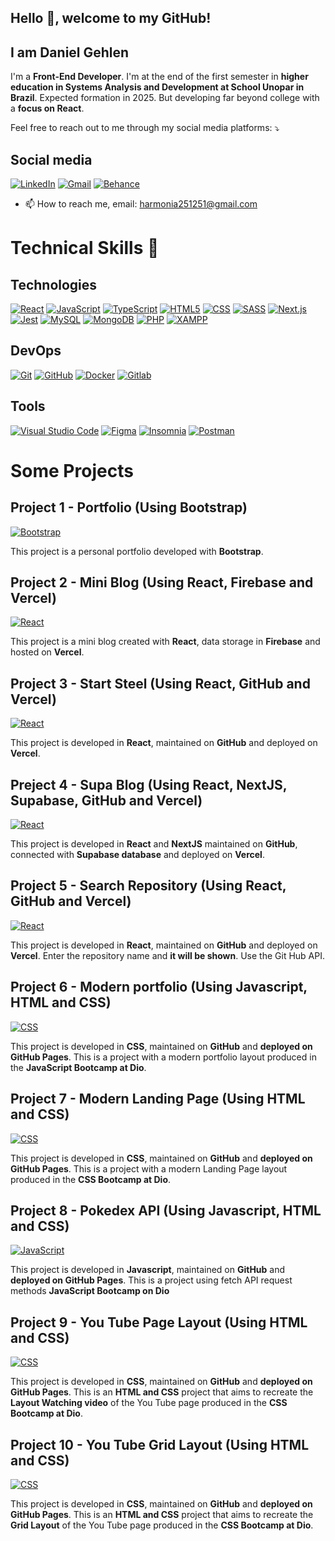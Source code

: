 ## Hello 👋, welcome to my GitHub!
## I am Daniel Gehlen

I'm a **Front-End Developer**. 
I'm at the end of the first semester in **higher education in Systems Analysis and Development at School Unopar in Brazil**.
Expected formation in 2025. But developing far beyond college with a **focus on React**.

Feel free to reach out to me through my social media platforms: ⤵️

## Social media
[![LinkedIn](https://img.shields.io/badge/LinkedIn-0077B5?style=flat-square&logo=linkedin&logoColor=white)](https://www.linkedin.com/in/daniel-gehlen-5350341a3)
[![Gmail](https://img.shields.io/badge/Gmail-D14836?style=flat-square&logo=gmail&logoColor=white)](harmonia251251@gmail.com)
[![Behance](https://img.shields.io/badge/Behance-053EFF?style=flat-square&logo=behance&logoColor=white)](https://www.behance.net/danielgehlen)

- 📫 How to reach me, email: harmonia251251@gmail.com

# Technical Skills 🚀

## Technologies
[![React](https://img.shields.io/badge/React-61DAFB?style=flat-square&logo=react&logoColor=black)](#)
[![JavaScript](https://img.shields.io/badge/JavaScript-F7DF1E?style=flat-square&logo=javascript&logoColor=black)](#)
[![TypeScript](https://img.shields.io/badge/TypeScript-3178C6?style=flat-square&logo=typescript&logoColor=white)](#)
[![HTML5](https://img.shields.io/badge/HTML5-E34F26?style=flat-square&logo=html5&logoColor=white)](#)
[![CSS](https://img.shields.io/badge/CSS-1572B6?style=flat-square&logo=css3&logoColor=white)](#)
[![SASS](https://img.shields.io/badge/SASS-CC6699?style=flat-square&logo=sass&logoColor=white)](#)
[![Next.js](https://img.shields.io/badge/Next.js-000000?style=flat-square&logo=next.js&logoColor=white)](#)
[![Jest](https://img.shields.io/badge/Jest-C21325?style=flat-square&logo=jest&logoColor=white)](#)
[![MySQL](https://img.shields.io/badge/MySQL-4479A1?style=flat-square&logo=mysql&logoColor=white)](#)
[![MongoDB](https://img.shields.io/badge/MongoDB-47A248?style=flat-square&logo=mongodb&logoColor=white)](#)
[![PHP](https://img.shields.io/badge/PHP-777BB4?style=flat-square&logo=php&logoColor=white)](#)
[![XAMPP](https://img.shields.io/badge/XAMPP-FB7A24?style=flat-square&logo=xampp&logoColor=white)](#)

## DevOps
[![Git](https://img.shields.io/badge/Git-F05032?style=flat-square&logo=git&logoColor=white)](#)
[![GitHub](https://img.shields.io/badge/GitHub-181717?style=flat-square&logo=github&logoColor=white)](#)
[![Docker](https://img.shields.io/badge/Docker-2496ED?style=flat-square&logo=docker&logoColor=white)](#)
[![Gitlab](https://img.shields.io/badge/Gitlab-FCA121?style=flat-square&logo=gitlab&logoColor=black)](#)

## Tools
[![Visual Studio Code](https://img.shields.io/badge/Visual%20Studio%20Code-007ACC?style=flat-square&logo=visual-studio-code&logoColor=white)](#)
[![Figma](https://img.shields.io/badge/Figma-F24E1E?style=flat-square&logo=figma&logoColor=white)](#)
[![Insomnia](https://img.shields.io/badge/Insomnia-5849BE?style=flat-square&logo=insomnia&logoColor=white)](#)
[![Postman](https://img.shields.io/badge/Postman-FF6C37?style=flat-square&logo=postman&logoColor=white)](#)

# Some Projects

## Project 1 - Portfolio (Using Bootstrap)

[![Bootstrap](https://img.shields.io/badge/Bootstrap-7952B3?style=for-the-badge&logo=bootstrap&logoColor=white)](https://daniel-gehlen.github.io/projeto-inicial-portfolio/index.html)

This project is a personal portfolio developed with **Bootstrap**.

## Project 2 - Mini Blog (Using React, Firebase and Vercel)

[![React](https://img.shields.io/badge/React-61DAFB?style=for-the-badge&logo=react&logoColor=black)](https://miniblog-g2pi.vercel.app/)

This project is a mini blog created with **React**, data storage in **Firebase** and hosted on **Vercel**.

## Project 3 - Start Steel (Using React, GitHub and Vercel)

[![React](https://img.shields.io/badge/React-61DAFB?style=for-the-badge&logo=react&logoColor=black)](https://start-steel.vercel.app/)

This project is developed in **React**, maintained on **GitHub** and deployed on **Vercel**.

## Preject 4 - Supa Blog (Using React, NextJS, Supabase, GitHub and Vercel)

[![React](https://img.shields.io/badge/React-61DAFB?style=for-the-badge&logo=react&logoColor=black)](https://supa-blog-nine.vercel.app/)

This project is developed in **React** and **NextJS** maintained on **GitHub**, connected with **Supabase database** and deployed on **Vercel**.

## Project 5 - Search Repository (Using React, GitHub and Vercel)

[![React](https://img.shields.io/badge/React-61DAFB?style=for-the-badge&logo=react&logoColor=black)](https://search-repository-react.vercel.app/)

This project is developed in **React**, maintained on **GitHub** and deployed on **Vercel**.
Enter the repository name and **it will be shown**. Use the Git Hub API.

## Project 6 - Modern portfolio (Using Javascript, HTML and CSS)

[![CSS](https://img.shields.io/badge/CSS-1572B6?style=flat-square&logo=css3&logoColor=white)](https://daniel-gehlen.github.io/js-developer-portfolio/)

This project is developed in **CSS**, maintained on **GitHub** and **deployed on GitHub Pages**.
This is a project with a modern portfolio layout produced in the **JavaScript Bootcamp at Dio**.

## Project 7 - Modern Landing Page (Using HTML and CSS)

[![CSS](https://img.shields.io/badge/CSS-1572B6?style=flat-square&logo=css3&logoColor=white)](https://daniel-gehlen.github.io/trail-css-dio/)

This project is developed in **CSS**, maintained on **GitHub** and **deployed on GitHub Pages**.
This is a project with a modern Landing Page layout produced in the **CSS Bootcamp at Dio**.

## Project 8 -   Pokedex API (Using Javascript, HTML and CSS)

[![JavaScript](https://img.shields.io/badge/JavaScript-F7DF1E?style=flat-square&logo=javascript&logoColor=black)](https://js-developer-pokedex-api.vercel.app/)

This project is developed in **Javascript**, maintained on **GitHub** and **deployed on GitHub Pages**.
This is a project using fetch API request methods **JavaScript Bootcamp on Dio**

## Project 9 - You Tube Page Layout (Using HTML and CSS)

[![CSS](https://img.shields.io/badge/CSS-1572B6?style=flat-square&logo=css3&logoColor=white)](https://daniel-gehlen.github.io/you-tube-page/)

This project is developed in **CSS**, maintained on **GitHub** and **deployed on GitHub Pages**.
This is an **HTML and CSS** project that aims to recreate the **Layout Watching video** of the You Tube page produced in the **CSS Bootcamp at Dio**.


## Project 10 - You Tube Grid Layout (Using HTML and CSS)

[![CSS](https://img.shields.io/badge/CSS-1572B6?style=flat-square&logo=css3&logoColor=white)](https://daniel-gehlen.github.io/youtube-css-grid/)

This project is developed in **CSS**, maintained on **GitHub** and **deployed on GitHub Pages**.
This is an **HTML and CSS** project that aims to recreate the **Grid Layout** of the You Tube page produced in the **CSS Bootcamp at Dio**.


